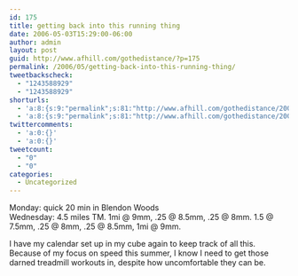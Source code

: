 ```yaml
---
id: 175
title: getting back into this running thing
date: 2006-05-03T15:29:00-06:00
author: admin
layout: post
guid: http://www.afhill.com/gothedistance/?p=175
permalink: /2006/05/getting-back-into-this-running-thing/
tweetbackscheck:
  - "1243588929"
  - "1243588929"
shorturls:
  - 'a:8:{s:9:"permalink";s:81:"http://www.afhill.com/gothedistance/2006/05/getting-back-into-this-running-thing/";s:7:"tinyurl";s:25:"http://tinyurl.com/dz4l2u";s:4:"isgd";s:17:"http://is.gd/hf02";s:5:"bitly";s:20:"http://bit.ly/3P3EIq";s:5:"snipr";s:22:"http://snipr.com/aqp5b";s:5:"snurl";s:22:"http://snurl.com/aqp5b";s:7:"snipurl";s:24:"http://snipurl.com/aqp5b";s:4:"trim";s:17:"http://tr.im/cqht";}'
  - 'a:8:{s:9:"permalink";s:81:"http://www.afhill.com/gothedistance/2006/05/getting-back-into-this-running-thing/";s:7:"tinyurl";s:25:"http://tinyurl.com/dz4l2u";s:4:"isgd";s:17:"http://is.gd/hf02";s:5:"bitly";s:20:"http://bit.ly/3P3EIq";s:5:"snipr";s:22:"http://snipr.com/aqp5b";s:5:"snurl";s:22:"http://snurl.com/aqp5b";s:7:"snipurl";s:24:"http://snipurl.com/aqp5b";s:4:"trim";s:17:"http://tr.im/cqht";}'
twittercomments:
  - 'a:0:{}'
  - 'a:0:{}'
tweetcount:
  - "0"
  - "0"
categories:
  - Uncategorized
---
```

Monday: quick 20 min in Blendon Woods  
Wednesday: 4.5 miles TM. 1mi @ 9mm, .25 @ 8.5mm, .25 @ 8mm. 1.5 @ 7.5mm, .25 @ 8mm, .25 @ 8.5mm, 1mi @ 9mm.

I have my calendar set up in my cube again to keep track of all this. Because of my focus on speed this summer, I know I need to get those darned treadmill workouts in, despite how uncomfortable they can be.